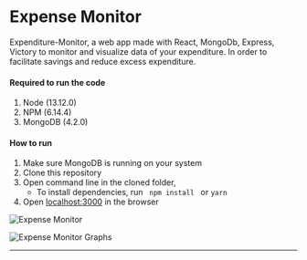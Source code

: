 # Expense Monitor
Expenditure-Monitor, a web app made with React, MongoDb, Express, Victory to monitor and visualize data of your expenditure. In order to facilitate savings and reduce excess expenditure.

#### Required to run the code
1. Node (13.12.0)
2. NPM (6.14.4)
3. MongoDB (4.2.0)

####  How to run
1. Make sure MongoDB is running on your system
2. Clone this repository
3. Open command line in the cloned folder,
   - To install dependencies, run ```  npm install  ``` or ``` yarn ```
4. Open [localhost:3000](http://localhost:3000/) in the browser

![Expense Monitor](https://mernbook.s3.amazonaws.com/git+/expensetracker.png "Expense Monitor")

![Expense Monitor Graphs](https://mernbook.s3.amazonaws.com/git+/graphs.png "Expense Monitor Graphs")

----
